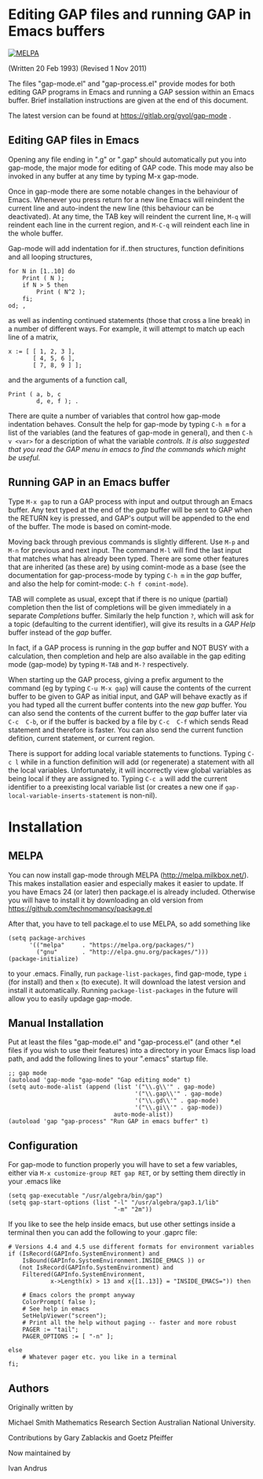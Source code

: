 Editing GAP files and running GAP in Emacs buffers
==================================================
[![MELPA](http://melpa.org/packages/gap-mode-badge.svg)](http://melpa.org/#/gap-mode)

(Written 20 Feb 1993)
(Revised 1 Nov 2011)

The files "gap-mode.el" and "gap-process.el" provide modes for both editing
GAP  programs in  Emacs and running a  GAP  session within an Emacs buffer.
Brief installation instructions are given at the end of this document.

The latest version can be found at https://gitlab.org/gvol/gap-mode .

Editing GAP files in Emacs
--------------------------

Opening any file ending in ".g" or ".gap" should automatically put you into
gap-mode, the  major mode for  editing of GAP  code. This mode may  also be
invoked in any buffer at any time by typing M-x gap-mode.

Once in gap-mode there are some notable changes in the  behaviour of Emacs.
Whenever you  press return for a  new line Emacs will reindent  the current
line and auto-indent the new line (this behaviour can  be deactivated).  At
any time, the TAB key  will reindent the  current line, `M-q` will reindent
each line in the current region, and `M-C-q` will reindent each line in the
whole buffer.

Gap-mode will add indentation for if..then structures, function definitions
and all looping structures,

    for N in [1..10] do
        Print ( N );
        if N > 5 then
            Print ( N^2 );
        fi;
    od; ,

as well as indenting continued statements  (those that cross  a line break)
in a number  of different ways. For example,  it  will attempt to  match up
each line of a matrix,

    x := [ [ 1, 2, 3 ],
           [ 4, 5, 6 ],
           [ 7, 8, 9 ] ];

and the arguments of a function call,

    Print ( a, b, c
            d, e, f ); .

There are quite a number of variables that control how gap-mode indentation
behaves. Consult the help for gap-mode by  typing `C-h m` for a list of the
variables (and the features of gap-mode in general), and then `C-h v <var>`
for  a  description of  what  the  variable  <var>  controls.  It  is  also
suggested that you  read the GAP menu  in emacs to find  the commands which
might be useful.


Running GAP in an Emacs buffer
------------------------------

Type `M-x gap` to run a GAP process with input  and output through an Emacs
buffer.  Any text typed at the end of the *gap* buffer will  be sent to GAP
when the RETURN key is pressed,  and  GAP's output will  be appended to the
end of the buffer. The mode is based on comint-mode.

Moving back through previous commands is slightly different. Use  `M-p` and
`M-n` for previous and  next input. The  command  `M-l` will find the  last
input  that matches what  has already been  typed.    There  are some other
features that are  inherited (as these are) by  using comint-mode as a base
(see  the documentation for gap-process-mode by typing `C-h m` in the *gap*
buffer, and also the help for comint-mode: `C-h f comint-mode`).

TAB  will complete  as usual, except  that  if there is no unique (partial)
completion then  the list  of completions will   be given immediately  in a
separate *Completions* buffer. Similarly the help  function `?`, which will
ask for  a topic (defaulting to  the current  identifier),  will   give its
results in a *GAP Help* buffer instead of the *gap* buffer.

In fact, if a GAP process is running in the *gap* buffer  and NOT BUSY with
a  calculation, then  completion and help   are also  available in  the gap
editing mode (gap-mode) by typing `M-TAB` and `M-?` respectively.

When starting up  the GAP process, giving a prefix  argument to the command
(eg by typing `C-u M-x gap`) will  cause the contents of the current buffer
to be given to GAP as initial input,  and GAP will behave exactly as if you
had typed all  the current buffer contents into the  new *gap* buffer.  You
can also send the contents of the  current buffer to the *gap* buffer later
via `C-c  C-b`, or if  the buffer is  backed by a  file by `C-c  C-f` which
sends  Read statement  and  therefore is  faster.  You  can  also send  the
current function  defition, current  statement, or  current region.

There is support for adding local variable statements to functions.  Typing
`C-c l` while in a function definition will add (or regenerate) a statement
with  all the  local variables.   Unfortunately, it  will incorrectly  view
global variables  as being local if  they are assigned to.   Typing `C-c a`
will add  the current identifier to  a preexisting local variable  list (or
creates a new one if `gap-local-variable-inserts-statement` is non-nil).

Installation
============

MELPA
-----

You  can now  install gap-mode  through MELPA  (http://melpa.milkbox.net/).
This makes  installation easier and  especially makes it easier  to update.
If  you have  Emacs  24 (or  later) then  package.el  is already  included.
Otherwise you  will have to install  it by downloading an  old version from
https://github.com/technomancy/package.el

After that, you have to tell package.el to use MELPA, so add something like

    (setq package-archives
          '(("melpa"     . "https://melpa.org/packages/")
            ("gnu"       . "http://elpa.gnu.org/packages/")))
    (package-initialize)

to your .emacs.  Finally,  run `package-list-packages`, find gap-mode, type
`i` (for install)  and then `x` (to execute).  It  will download the latest
version and  install it automatically.  Running  `package-list-packages` in
the future will allow you to easily updage gap-mode.

Manual Installation
-------------------

Put at least the files "gap-mode.el" and "gap-process.el" (and other *.el
files if you wish to use their features) into a directory in your Emacs
lisp load path, and add the following lines to your ".emacs" startup file.

    ;; gap mode
    (autoload 'gap-mode "gap-mode" "Gap editing mode" t)
    (setq auto-mode-alist (append (list '("\\.g\\'" . gap-mode)
                                        '("\\.gap\\'" . gap-mode)
                                        '("\\.gd\\'" . gap-mode)
                                        '("\\.gi\\'" . gap-mode))
                                  auto-mode-alist))
    (autoload 'gap "gap-process" "Run GAP in emacs buffer" t)


Configuration
-------------

For gap-mode  to function properly  you will have  to set a  few variables,
either via `M-x customize-group RET gap RET`, or by setting them directly in
your .emacs like

    (setq gap-executable "/usr/algebra/bin/gap")
    (setq gap-start-options (list "-l" "/usr/algebra/gap3.1/lib"
                                  "-m" "2m"))


If you like to  see the help inside emacs, but use  other settings inside a
terminal then you can add the following to your .gaprc file:

    # Versions 4.4 and 4.5 use different formats for environment variables
    if (IsRecord(GAPInfo.SystemEnvironment) and
        IsBound(GAPInfo.SystemEnvironment.INSIDE_EMACS )) or
       (not IsRecord(GAPInfo.SystemEnvironment) and
        Filtered(GAPInfo.SystemEnvironment,
                x->Length(x) > 13 and x{[1..13]} = "INSIDE_EMACS=")) then

        # Emacs colors the prompt anyway
        ColorPrompt( false );
        # See help in emacs
        SetHelpViewer("screen");
        # Print all the help without paging -- faster and more robust
        PAGER := "tail";
        PAGER_OPTIONS := [ "-n" ];

    else
        # Whatever pager etc. you like in a terminal
    fi;


Authors
-------

Originally written by

Michael Smith
Mathematics Research Section
Australian National University.

Contributions by Gary Zablackis and Goetz Pfeiffer

Now maintained by

Ivan Andrus
